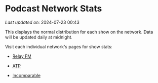 # Podcast Network Stats

*Last updated on:* 2024-07-23 00:43

This displays the normal distribution for each show on the network. Data will be updated daily at midnight.

Visit each individual network's pages for show stats:  

- [Relay FM](networks/RELAY%20FM.md)

- [ATP](networks/ATP.md)

- [Incomparable](networks/INCOMPARABLE.md)